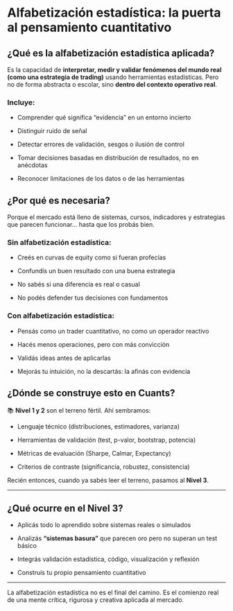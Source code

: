 # Alfabetización estadística: la puerta al pensamiento cuantitativo


## ¿Qué es la alfabetización estadística aplicada?

Es la capacidad de **interpretar, medir y validar fenómenos del mundo real (como una estrategia de trading)** usando herramientas estadísticas. Pero no de forma abstracta o escolar, sino **dentro del contexto operativo real**.

### Incluye:

* Comprender qué significa “evidencia” en un entorno incierto

* Distinguir ruido de señal

* Detectar errores de validación, sesgos o ilusión de control

* Tomar decisiones basadas en distribución de resultados, no en anécdotas

* Reconocer limitaciones de los datos o de las herramientas

## ¿Por qué es necesaria?

Porque el mercado está lleno de sistemas, cursos, indicadores y estrategias que parecen funcionar... hasta que los probás bien.

### Sin alfabetización estadística:

* Creés en curvas de equity como si fueran profecías

* Confundís un buen resultado con una buena estrategia

* No sabés si una diferencia es real o casual

* No podés defender tus decisiones con fundamentos

### Con alfabetización estadística:

* Pensás como un trader cuantitativo, no como un operador reactivo

* Hacés menos operaciones, pero con más convicción

* Validás ideas antes de aplicarlas

* Mejorás tu intuición, no la descartás: la afinás con evidencia

## ¿Dónde se construye esto en Cuants?

📚 **Nivel 1 y 2** son el terreno fértil. Ahí sembramos:

* Lenguaje técnico (distribuciones, estimadores, varianza)

* Herramientas de validación (test, p-valor, bootstrap, potencia)

* Métricas de evaluación (Sharpe, Calmar, Expectancy)

* Criterios de contraste (significancia, robustez, consistencia)

Recién entonces, cuando ya sabés leer el terreno, pasamos al **Nivel 3**.

***

## ¿Qué ocurre en el Nivel 3?

* Aplicás todo lo aprendido sobre sistemas reales o simulados

* Analizás **“sistemas basura”** que parecen oro pero no superan un test básico

* Integrás validación estadística, código, visualización y reflexión

* Construís tu propio pensamiento cuantitativo

***

La alfabetización estadística no es el final del camino. Es el comienzo real de una mente crítica, rigurosa y creativa aplicada al mercado.


